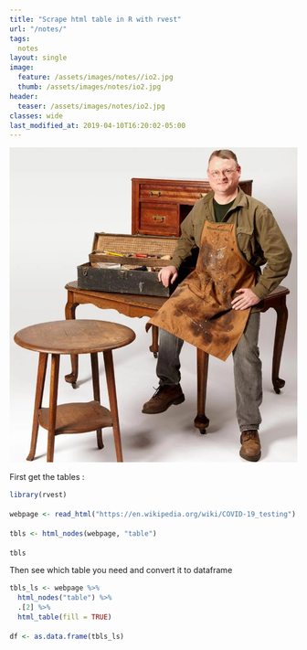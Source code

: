 ```yaml
---
title: "Scrape html table in R with rvest"
url: "/notes/"
tags:
  notes
layout: single  
image:
  feature: /assets/images/notes//io2.jpg
  thumb: /assets/images/notes/io2.jpg
header:
  teaser: /assets/images/notes/io2.jpg
classes: wide
last_modified_at: 2019-04-10T16:20:02-05:00
---
```


[![small image](/assets/images/notes/io1.png)](/assets/images/notes/io1.png)

First get the tables :

```r
library(rvest)

webpage <- read_html("https://en.wikipedia.org/wiki/COVID-19_testing")

tbls <- html_nodes(webpage, "table")

tbls
```


Then see which table you need and convert it to dataframe


```r
tbls_ls <- webpage %>%
  html_nodes("table") %>%
  .[2] %>%
  html_table(fill = TRUE)
  
df <- as.data.frame(tbls_ls)

```
